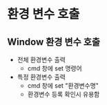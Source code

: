 # 환경 변수 호출

## Window 환경 변수 호출
+   전체 환경변수 출력
    -   cmd 창에 set 명령어
+   특정 환경변수 출력
    -   cmd 창에 set "환경변수명"
    -   환경변수 등록 확인시 유용함